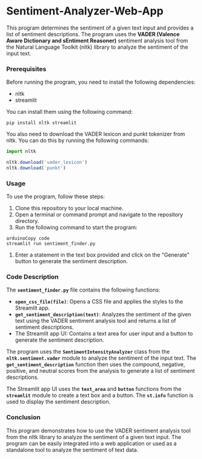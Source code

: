 # Sentiment-Analyzer-Web-App

This program determines the sentiment of a given text input and provides a list of sentiment descriptions. The program uses the **VADER (Valence Aware Dictionary and sEntiment Reasoner)** sentiment analysis tool from the Natural Language Toolkit (nltk) library to analyze the sentiment of the input text.

### **Prerequisites**

Before running the program, you need to install the following dependencies:

- nltk
- streamlit

You can install them using the following command:

```
pip install nltk streamlit

```

You also need to download the VADER lexicon and punkt tokenizer from nltk. You can do this by running the following commands:

```jsx
import nltk

nltk.download('vader_lexicon')
nltk.download('punkt')
```

### **Usage**

To use the program, follow these steps:

1. Clone this repository to your local machine.
2. Open a terminal or command prompt and navigate to the repository directory.
3. Run the following command to start the program:

```
arduinoCopy code
streamlit run sentiment_finder.py

```

1. Enter a statement in the text box provided and click on the "Generate" button to generate the sentiment description.

### **Code Description**

The **`sentiment_finder.py`** file contains the following functions:

- **`open_css_file(file)`**: Opens a CSS file and applies the styles to the Streamlit app.
- **`get_sentiment_description(text)`**: Analyzes the sentiment of the given text using the VADER sentiment analysis tool and returns a list of sentiment descriptions.
- The Streamlit app UI: Contains a text area for user input and a button to generate the sentiment description.

The program uses the **`SentimentIntensityAnalyzer`** class from the **`nltk.sentiment.vader`** module to analyze the sentiment of the input text. The **`get_sentiment_description`** function then uses the compound, negative, positive, and neutral scores from the analysis to generate a list of sentiment descriptions.

The Streamlit app UI uses the **`text_area`** and **`button`** functions from the **`streamlit`** module to create a text box and a button. The **`st.info`** function is used to display the sentiment description.

### **Conclusion**

This program demonstrates how to use the VADER sentiment analysis tool from the nltk library to analyze the sentiment of a given text input. The program can be easily integrated into a web application or used as a standalone tool to analyze the sentiment of text data.
